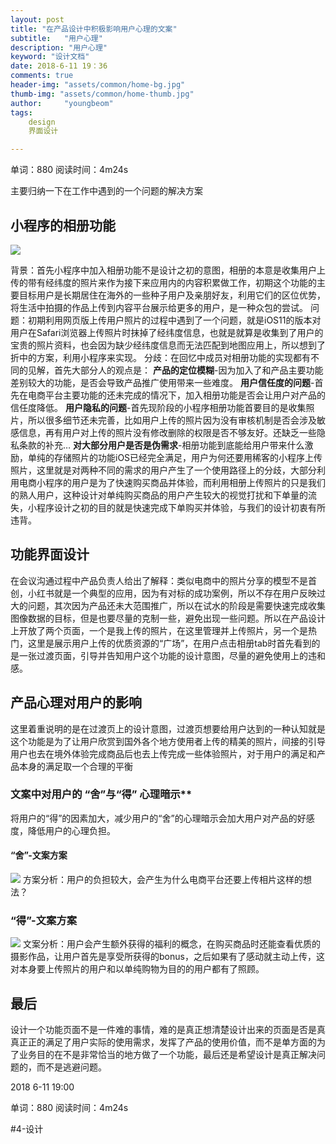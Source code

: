 ```yaml
---
layout: post
title: "在产品设计中积极影响用户心理的文案"
subtitle:   "用户心理"
description: "用户心理"
keyword: "设计文档"
date: 2018-6-11 19：36
comments: true
header-img: "assets/common/home-bg.jpg"
thumb-img: "assets/common/home-thumb.jpg"
author:     "youngbeom"
tags:
    design 
    界面设计

---
```


单词：880 阅读时间：4m24s

主要归纳一下在工作中遇到的一个问题的解决方案

## 小程序的相册功能
![](http://blog.youngbeom.com/assets/2018/06/ck_trip-mainpage-1.jpg)

背景：首先小程序中加入相册功能不是设计之初的意图，相册的本意是收集用户上传的带有经纬度的照片来作为接下来应用内的内容积累做工作，初期这个功能的主要目标用户是长期居住在海外的一些种子用户及亲朋好友，利用它们的区位优势，将生活中拍摄的作品上传到内容平台展示给更多的用户，是一种众包的尝试。
问题：初期利用网页版上传用户照片的过程中遇到了一个问题，就是iOS11的版本对用户在Safari浏览器上传照片时抹掉了经纬度信息，也就是就算是收集到了用户的宝贵的照片资料，也会因为缺少经纬度信息而无法匹配到地图应用上，所以想到了折中的方案，利用小程序来实现。
分歧：在回忆中成员对相册功能的实现都有不同的见解，首先大部分人的观点是：
**产品的定位模糊**-因为加入了和产品主要功能差别较大的功能，是否会导致产品推广使用带来一些难度。
**用户信任度的问题**-首先在电商平台主要功能的还未完成的情况下，加入相册功能是否会让用户对产品的信任度降低。
**用户隐私的问题**-首先现阶段的小程序相册功能首要目的是收集照片，所以很多细节还未完善，比如用户上传的照片因为没有审核机制是否会涉及敏感信息，再有用户对上传的照片没有修改删除的权限是否不够友好。还缺乏一些隐私条款的补充…
**对大部分用户是否是伪需求**-相册功能到底能给用户带来什么激励，单纯的存储照片的功能iOS已经完全满足，用户为何还要用稀客的小程序上传照片，这里就是对两种不同的需求的用户产生了一个使用路径上的分歧，大部分利用电商小程序的用户是为了快速购买商品并体验，而利用相册上传照片的只是我们的熟人用户，这种设计对单纯购买商品的用户产生较大的视觉打扰和下单量的流失，小程序设计之初的目的就是快速完成下单购买并体验，与我们的设计初衷有所违背。

## 功能界面设计
在会议沟通过程中产品负责人给出了解释：类似电商中的照片分享的模型不是首创，小红书就是一个典型的应用，因为有对标的成功案例，所以不存在用户反映过大的问题，其次因为产品还未大范围推广，所以在试水的阶段是需要快速完成收集图像数据的目标，但是也要尽量的克制一些，避免出现一些问题。所以在产品设计上开放了两个页面，一个是我上传的照片，在这里管理并上传照片，另一个是热门，这里是展示用户上传的优质资源的“广场”，在用户点击相册tab时首先看到的是一张过渡页面，引导并告知用户这个功能的设计意图，尽量的避免使用上的违和感。

## 产品心理对用户的影响
这里着重说明的是在过渡页上的设计意图，过渡页想要给用户达到的一种认知就是这个功能是为了让用户欣赏到国外各个地方使用者上传的精美的照片，间接的引导用户也去在境外体验完成商品后也去上传完成一些体验照片，对于用户的满足和产品本身的满足取一个合理的平衡

### 文案中对用户的 “舍”与“得” 心理暗示**
将用户的“得”的因素加大，减少用户的“舍”的心理暗示会加大用户对产品的好感度，降低用户的心理负担。

#### “舍”-文案方案
![](http://blog.youngbeom.com/assets/2018/06/ck_trip-mainpage-1.jpg)
方案分析：用户的负担较大，会产生为什么电商平台还要上传相片这样的想法？

### “得”-文案方案
![](http://blog.youngbeom.com/assets/2018/06/ck_trip-mainpage-1.jpg)
文案分析：用户会产生额外获得的福利的概念，在购买商品时还能查看优质的摄影作品，让用户首先是享受所获得的bonus，之后如果有了感动就主动上传，这对本身要上传照片的用户和以单纯购物为目的的用户都有了照顾。

## 最后
设计一个功能页面不是一件难的事情，难的是真正想清楚设计出来的页面是否是真真正正的满足了用户实际的使用需求，发挥了产品的使用价值，而不是单方面的为了业务目的在不是非常恰当的地方做了一个功能，最后还是希望设计是真正解决问题的，而不是逃避问题。

 2018 6-11 19:00

单词：880 阅读时间：4m24s

#4-设计